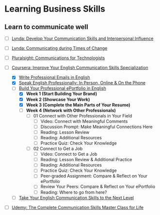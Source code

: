# Learning Business Skills

## Learn to communicate well

- [ ] [Lynda: Develop Your Communication Skills and Interpersonal Influence](https://www.lynda.com/learning-paths/Business/develop-your-communication-skills-and-interpersonal-influence)
- [ ] [Lynda: Communicating during Times of Change](https://www.lynda.com/learning-paths/Business/communicating-during-times-of-change)
- [ ] [Pluralsight: Communications for Technologists](https://www.pluralsight.com/paths/communications-for-technologists-skill)
- [ ] [Coursera: Improve Your English Communication Skills Specialization](https://www.coursera.org/specializations/improve-english)
  - [x] [Write Professional Emails in English](https://www.coursera.org/learn/professional-emails-english)
  - [x] [Speak English Professionally: In Person, Online & On the Phone](https://www.coursera.org/learn/speak-english-professionally)
  - [ ] [Build Your Professional ePortfolio in English](https://www.coursera.org/learn/eportfolio-english)
    - [x] **Week 1 (Start Building Your Brand)**
    - [x] **Week 2 (Showcase Your Work)**
    - [x] **Week 3 (Complete the Main Parts of Your Resume)**
    - [ ] **Week 4 (Network with Other Professionals)**
      - [ ] 01 Connect with Other Professionals in Your Field
        - [ ] Video: Connect with Meaningful Comments
        - [ ] Discussion Prompt: Make Meaningful Connections Here
        - [ ] Reading: Lesson Review
        - [ ] Reading: Additional Resources
        - [ ] Practice Quiz: Check Your Knowledge
      - [ ] 02 Connect to Get a Job
        - [ ] Video: Connect to Get a Job
        - [ ] Reading: Lesson Review & Additional Practice
        - [ ] Reading: Additional Resources
        - [ ] Practice Quiz: Check Your Knowledge
        - [ ] Peer-graded Assignment: Compare & Reflect on Your ePortfolio
        - [ ] Review Your Peers: Compare & Reflect on Your ePortfolio
        - [ ] Reading: Where to go from here?
  - [ ] [Take Your English Communication Skills to the Next Level](https://www.coursera.org/learn/english-communication-capstone)
- [ ] [Udemy: The Complete Communication Skills Master Class for Life](https://www.udemy.com/course/the-complete-communication-skills-master-class-for-life/)

